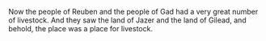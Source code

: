 Now the people of Reuben and the people of Gad had a very great number of livestock. And they saw the land of Jazer and the land of Gilead, and behold, the place was a place for livestock.
